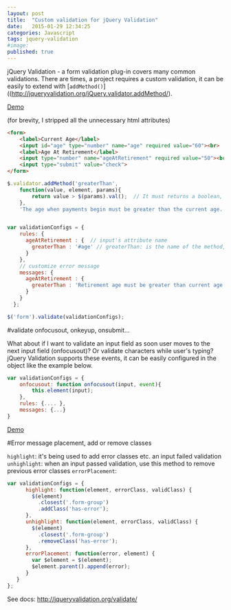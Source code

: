 ```yaml
---
layout: post
title:  "Custom validation for jQuery Validation"
date:   2015-01-29 12:34:25
categories: Javascript
tags: jquery-validation
#image:
published: true
---
```


jQuery Validation - a form validation plug-in covers many common validations. There are times, a project requires a custom validation, it can be easily to extend with [`addMethod()`]((http://jqueryvalidation.org/jQuery.validator.addMethod/).

[Demo](http://jsbin.com/covawaboxi/1/edit?html,js,output)

(for brevity, I stripped all the unnecessary html attributes)


```html
<form>
    <label>Current Age</label>
    <input id="age" type="number" name="age" required value="60"><br>
    <label>Age At Retirement</label>
    <input type="number" name="ageAtRetirement" required value="50"><br>
    <input type="submit" value="check">
</form>
```


```javascript
$.validator.addMethod('greaterThan',
    function(value, element, params){
        return value > $(params).val();  // It must returns a boolean, true: passed or false: failed.
    },
    'The age when payments begin must be greater than the current age. ');  // default error message


var validationConfigs = {
    rules: {
      ageAtRetirement : {  // input's attribute name
        greaterThan : '#age' // greaterThan: is the name of the method, #age: if the inputs to compare
      }
    },
    // customize error message
    messages: {
      ageAtRetirement : {
        greaterThan : 'Retirement age must be greater than current age'
      }
    }
  };

$('form').validate(validationConfigs);
```

#validate onfocusout, onkeyup, onsubmit...

What about if I want to validate an input field as soon user moves to the next input field (onfocusout)? Or validate characters while user's typing?
jQuery Validation supports these events, it can be easily configured in the object like the example below.


```javascript
var validationConfigs = {
    onfocusout: function onfocusout(input, event){
        this.element(input);
    },
    rules: {.... },
    messages: {...}
}
```

[Demo](http://jsbin.com/jiqidoruja/1/edit)


#Error message placement, add or remove classes


`highlight`: it's being used to add error classes etc. an input failed validation
`unhighlight`: when an input passed validation, use this method to remove previous error classes
`errorPlacement`:

```javascript
var validationConfigs = {
      highlight: function(element, errorClass, validClass) {
        $(element)
          .closest('.form-group')
          .addClass('has-error');
      },
      unhighlight: function(element, errorClass, validClass) {
        $(element)
          .closest('.form-group')
          .removeClass('has-error');
      },
      errorPlacement: function(error, element) {
        var $element = $(element);
        $element.parent().append(error);
      }
   }
};
```

See docs: <http://jqueryvalidation.org/validate/>



